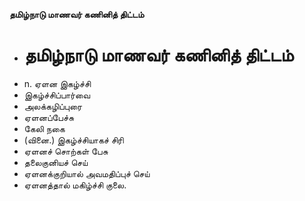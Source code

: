 **தமிழ்நாடு மாணவர் கணினித் திட்டம்**
- # தமிழ்நாடு மாணவர் கணினித் திட்டம்
- n. ஏளன இகழ்ச்சி
- இகழ்ச்சிப்பார்வை
- அலக்கழிப்புரை
- ஏளனப்பேச்சு
- கேலி நகை
- (வினை.) இகழ்ச்சியாகச் சிரி
- ஏளனச் சொற்கள் பேசு
- தலைகுனியச் செய்
- ஏளனக்குறியால் அவமதிப்புச் செய்
- ஏளனத்தால் மகிழ்ச்சி குலை.

